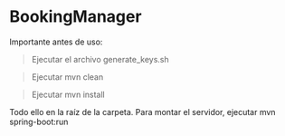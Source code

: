 # BookingManager
Importante antes de uso: 

> Ejecutar el archivo generate_keys.sh

> Ejecutar mvn clean

> Ejecutar mvn install

Todo ello en la raíz de la carpeta. Para montar el servidor, ejecutar mvn spring-boot:run
